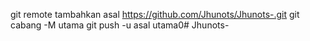 git remote tambahkan asal https://github.com/Jhunots/Jhunots-.git
 git cabang -M utama 
git push -u asal utama0# Jhunots-

